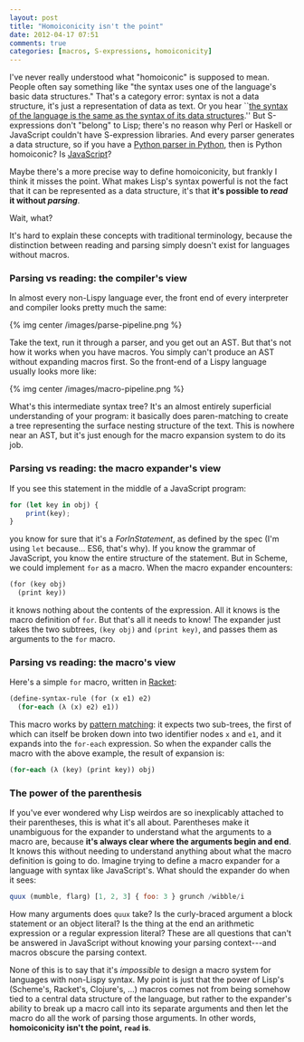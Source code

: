 ```yaml
---
layout: post
title: "Homoiconicity isn't the point"
date: 2012-04-17 07:51
comments: true
categories: [macros, S-expressions, homoiconicity]
---
```


I've never really understood what "homoiconic" is supposed to mean. People often say something like "the syntax uses one of the language's basic data structures." That's a category error: syntax is not a data structure, it's just a representation of data as text. Or you hear ``[the syntax of the language is the same as the syntax of its data structures][niko].'' But S-expressions don't "belong" to Lisp; there's no reason why Perl or Haskell or JavaScript couldn't have S-expression libraries. And every parser generates a data structure, so if you have a [Python parser in Python][python parser], then is Python homoiconic? Is [JavaScript][esprima]?

Maybe there's a more precise way to define homoiconicity, but frankly I think it misses the point. What makes Lisp's syntax powerful is not the fact that it can be represented as a data structure, it's that **it's possible to *read* it without *parsing***.

Wait, what?

It's hard to explain these concepts with traditional terminology, because the distinction between reading and parsing simply doesn't exist for languages without macros.

### Parsing vs reading: the compiler's view

In almost every non-Lispy language ever, the front end of every interpreter and compiler looks pretty much the same:

{% img center /images/parse-pipeline.png %}

Take the text, run it through a parser, and you get out an AST. But that's not how it works when you have macros. You simply can't produce an AST without expanding macros first. So the front-end of a Lispy language usually looks more like:

{% img center /images/macro-pipeline.png %}

What's this intermediate syntax tree? It's an almost entirely superficial understanding of your program: it basically does paren-matching to create a tree representing the surface nesting structure of the text. This is nowhere near an AST, but it's just enough for the macro expansion system to do its job.

### Parsing vs reading: the macro expander's view

If you see this statement in the middle of a JavaScript program:

```javascript
for (let key in obj) {
    print(key);
}
```

you know for sure that it's a *ForInStatement*, as defined by the spec (I'm using `let` because... ES6, that's why). If you know the grammar of JavaScript, you know the entire structure of the statement. But in Scheme, we could implement `for` as a macro. When the macro expander encounters:

```scheme
(for (key obj)
  (print key))
```

it knows nothing about the contents of the expression. All it knows is the macro definition of `for`. But that's all it needs to know! The expander just takes the two subtrees, `(key obj)` and `(print key)`, and passes them as arguments to the `for` macro.

### Parsing vs reading: the macro's view

Here's a simple `for` macro, written in [Racket][define-syntax-rule]:

```scheme
(define-syntax-rule (for (x e1) e2)
  (for-each (λ (x) e2) e1))
```

This macro works by [pattern matching][]: it expects two sub-trees, the first of which can itself be broken down into two identifier nodes `x` and `e1`, and it expands into the `for-each` expression. So when the expander calls the macro with the above example, the result of expansion is:

```scheme
(for-each (λ (key) (print key)) obj)
```

### The power of the parenthesis

If you've ever wondered why Lisp weirdos are so inexplicably attached to their parentheses, this is what it's all about. Parentheses make it unambiguous for the expander to understand what the arguments to a macro are, because **it's always clear where the arguments begin and end**. It knows this without needing to understand anything about what the macro definition is going to do. Imagine trying to define a macro expander for a language with syntax like JavaScript's. What should the expander do when it sees:

```javascript
quux (mumble, flarg) [1, 2, 3] { foo: 3 } grunch /wibble/i
```

How many arguments does `quux` take? Is the curly-braced argument a block statement or an object literal? Is the thing at the end an arithmetic expression or a regular expression literal? These are all questions that can't be answered in JavaScript without knowing your parsing context---and macros obscure the parsing context.

None of this is to say that it's *impossible* to design a macro system for languages with non-Lispy syntax. My point is just that the power of Lisp's (Scheme's, Racket's, Clojure's, ...) macros comes not from being somehow tied to a central data structure of the language, but rather to the expander's ability to break up a macro call into its separate arguments and then let the macro do all the work of parsing those arguments. In other words, **homoiconicity isn't the point, `read` is**.


[python parser]: http://docs.python.org/library/parser.html
[esprima]: http://esprima.org/
[niko]: http://smallcultfollowing.com/babysteps/blog/2012/04/15/syntax-matters-dot-dot-dot/
[define-syntax-rule]: http://docs.racket-lang.org/guide/pattern-macros.html#%28part._define-syntax-rule%29
[pattern matching]: http://en.wikipedia.org/wiki/Pattern_matching

